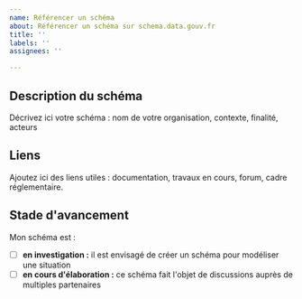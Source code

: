 ```yaml
---
name: Référencer un schéma
about: Référencer un schéma sur schema.data.gouv.fr
title: ''
labels: ''
assignees: ''

---
```


## Description du schéma
Décrivez ici votre schéma : nom de votre organisation, contexte, finalité, acteurs

## Liens
Ajoutez ici des liens utiles : documentation, travaux en cours, forum, cadre réglementaire.

## Stade d'avancement
Mon schéma est :

- [  ] **en investigation :** il est envisagé de créer un schéma pour modéliser une situation
- [  ] **en cours d'élaboration :** ce schéma fait l'objet de discussions auprès de multiples partenaires

